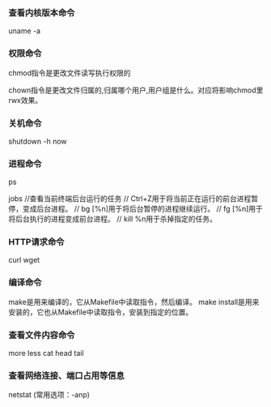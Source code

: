 ### 查看内核版本命令
uname -a

### 权限命令
chmod指令是更改文件读写执行权限的

chown指令是更改文件归属的,归属哪个用户,用户组是什么。对应将影响chmod里rwx效果。

### 关机命令
shutdown -h now

### 进程命令
ps

jobs //查看当前终端后台运行的任务
// Ctrl+Z用于将当前正在运行的前台进程暂停，变成后台进程。
// bg [%n]用于将后台暂停的进程继续运行。
// fg [%n]用于将后台执行的进程变成前台进程。
// kill %n用于杀掉指定的任务。

### HTTP请求命令
curl
wget

### 编译命令
make是用来编译的，它从Makefile中读取指令，然后编译。
make install是用来安装的，它也从Makefile中读取指令，安装到指定的位置。

### 查看文件内容命令
more
less
cat
head
tail

### 查看网络连接、端口占用等信息
netstat
(常用选项：-anp)

